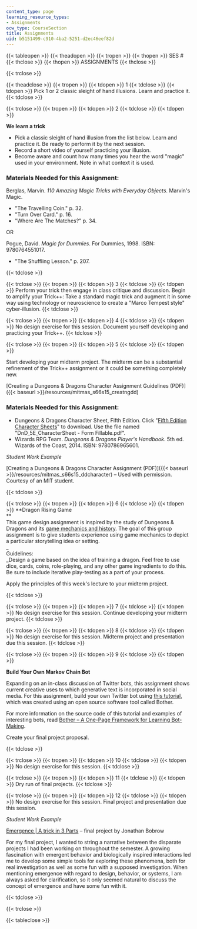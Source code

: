 ```yaml
---
content_type: page
learning_resource_types:
- Assignments
ocw_type: CourseSection
title: Assignments
uid: b5151499-c910-4ba2-5251-d2ec46eef82d
---
```


{{< tableopen >}}
{{< theadopen >}}
{{< tropen >}}
{{< thopen >}}
SES #
{{< thclose >}}
{{< thopen >}}
ASSIGNMENTS
{{< thclose >}}

{{< trclose >}}

{{< theadclose >}}
{{< tropen >}}
{{< tdopen >}}
1
{{< tdclose >}}
{{< tdopen >}}
Pick 1 or 2 classic sleight of hand illusions. Learn and practice it.
{{< tdclose >}}

{{< trclose >}}
{{< tropen >}}
{{< tdopen >}}
2
{{< tdclose >}}
{{< tdopen >}}


**We learn a trick**

*   Pick a classic sleight of hand illusion from the list below. Learn and practice it. Be ready to perform it by the next session.
*   Record a short video of yourself practicing your illusion.
*   Become aware and count how many times you hear the word "magic" used in your environment. Note in what context it is used.

### Materials Needed for this Assignment:

Berglas, Marvin. _110 Amazing Magic Tricks with Everyday Objects_. Marvin's Magic.

*   "The Travelling Coin." p. 32.
*   "Turn Over Card." p. 16.
*   "Where Are The Matches?" p. 34.

OR

Pogue, David. _Magic for Dummies_. For Dummies, 1998. ISBN: 9780764551017.

*   "The Shuffling Lesson." p. 207.


{{< tdclose >}}

{{< trclose >}}
{{< tropen >}}
{{< tdopen >}}
3
{{< tdclose >}}
{{< tdopen >}}
Perform your trick then engage in class critique and discussion. Begin to amplify your Trick++: Take a standard magic trick and augment it in some way using technology or neuroscience to create a "Marco Tempest style" cyber-illusion.
{{< tdclose >}}

{{< trclose >}}
{{< tropen >}}
{{< tdopen >}}
4
{{< tdclose >}}
{{< tdopen >}}
No design exercise for this session. Document yourself developing and practicing your Trick++.
{{< tdclose >}}

{{< trclose >}}
{{< tropen >}}
{{< tdopen >}}
5
{{< tdclose >}}
{{< tdopen >}}


Start developing your midterm project. The midterm can be a substantial refinement of the Trick++ assignment or it could be something completely new.

[Creating a Dungeons & Dragons Character Assignment Guidelines (PDF)]({{< baseurl >}}/resources/mitmas_s66s15_creatngdd)

### Materials Needed for this Assignment:

*   Dungeons & Dragons Character Sheet, Fifth Edition. Click "[Fifth Edition Character Sheets](https://dnd.wizards.com/articles/features/character_sheets)" to download. Use the file named "DnD\_5E\_CharacterSheet - Form Fillable.pdf".
*   Wizards RPG Team. _Dungeons & Dragons Player's Handbook_. 5th ed. Wizards of the Coast, 2014. ISBN: 9780786965601.

_Student Work Example_

[Creating a Dungeons & Dragons Character Assignment (PDF)]({{< baseurl >}}/resources/mitmas_s66s15_ddcharacter) – Used with permission. Courtesy of an MIT student.


{{< tdclose >}}

{{< trclose >}}
{{< tropen >}}
{{< tdopen >}}
6
{{< tdclose >}}
{{< tdopen >}}
**Dragon Rising Game  
**  
This game design assignment is inspired by the study of Dungeons & Dragons and its [game mechanics and history](https://speakerdeck.com/gregab/the-pre-history-of-d-and-d-play-simulation-and-storytelling-in-1500-years-of-war-games). The goal of this group assignment is to give students experience using game mechanics to depict a particular storytelling idea or setting.  
_  
Guidelines:  
_Design a game based on the idea of training a dragon. Feel free to use dice, cards, coins, role-playing, and any other game ingredients to do this. Be sure to include iterative play-testing as a part of your process.

Apply the principles of this week's lecture to your midterm project.


{{< tdclose >}}

{{< trclose >}}
{{< tropen >}}
{{< tdopen >}}
7
{{< tdclose >}}
{{< tdopen >}}
No design exercise for this session. Continue developing your midterm project.
{{< tdclose >}}

{{< trclose >}}
{{< tropen >}}
{{< tdopen >}}
8
{{< tdclose >}}
{{< tdopen >}}
No design exercise for this session. Midterm project and presentation due this session.
{{< tdclose >}}

{{< trclose >}}
{{< tropen >}}
{{< tdopen >}}
9
{{< tdclose >}}
{{< tdopen >}}


**Build Your Own Markov Chain Bot**

Expanding on an in-class discussion of Twitter bots, this assignment shows current creative uses to which generative text is incorporated in social media. For this assignment, build your own Twitter bot using [this tutorial](http://atduskgreg.github.io/bother/ide.html), which was created using an open source software tool called Bother.

For more information on the source code of this tutorial and examples of interesting bots, read [Bother – A One-Page Framework for Learning Bot-Making](https://github.com/atduskgreg/bother).

Create your final project proposal.


{{< tdclose >}}

{{< trclose >}}
{{< tropen >}}
{{< tdopen >}}
10
{{< tdclose >}}
{{< tdopen >}}
No design exercise for this session.
{{< tdclose >}}

{{< trclose >}}
{{< tropen >}}
{{< tdopen >}}
11
{{< tdclose >}}
{{< tdopen >}}
Dry run of final projects.
{{< tdclose >}}

{{< trclose >}}
{{< tropen >}}
{{< tdopen >}}
12
{{< tdclose >}}
{{< tdopen >}}
No design exercise for this session. Final project and presentation due this session.  
  
_Student Work Example_  

[Emergence | A trick in 3 Parts](http://magic.jonathanbobrow.com/?p=95) – final project by Jonathan Bobrow 

For my final project, I wanted to string a narrative between the disparate projects I had been working on throughout the semester. A growing fascination with emergent behavior and biologically inspired interactions led me to develop some simple tools for exploring these phenomena, both for real investigation as well as some fun with a supposed investigation. When mentioning emergence with regard to design, behavior, or systems, I am always asked for clarification, so it only seemed natural to discuss the concept of emergence and have some fun with it.


{{< tdclose >}}

{{< trclose >}}

{{< tableclose >}}